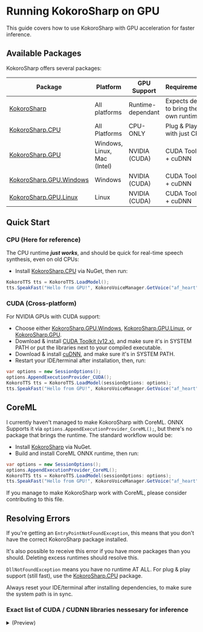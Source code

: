 # Running KokoroSharp on GPU

This guide covers how to use KokoroSharp with GPU acceleration for faster inference.

## Available Packages

KokoroSharp offers several packages:

| Package | Platform | GPU Support | Requirements |
|---------|----------|-------------|--------------|
| [KokoroSharp](https://www.nuget.org/packages/KokoroSharp) | All platforms | Runtime-dependant | Expects devs to bring their own runtime |
| [KokoroSharp.CPU](https://www.nuget.org/packages/KokoroSharp) | All Platforms | CPU-ONLY | Plug & Play with just CPU |
| [KokoroSharp.GPU](https://www.nuget.org/packages/KokoroSharp.GPU) | Windows, Linux, Mac (Intel) | NVIDIA (CUDA) | CUDA Toolkit + cuDNN |
| [KokoroSharp.GPU.Windows](https://www.nuget.org/packages/KokoroSharp.GPU.Windows) | Windows | NVIDIA (CUDA) | CUDA Toolkit + cuDNN |
| [KokoroSharp.GPU.Linux](https://www.nuget.org/packages/KokoroSharp.GPU.Linux) | Linux | NVIDIA (CUDA) | CUDA Toolkit + cuDNN |

## Quick Start

### CPU (Here for reference)

The CPU runtime ***just works***, and should be quick for real-time speech synthesis, even on old CPUs:
- Install [KokoroSharp.CPU](https://www.nuget.org/packages/KokoroSharp.CPU) via NuGet, then run:
```cs
KokoroTTS tts = KokoroTTS.LoadModel();
tts.SpeakFast("Hello from GPU!", KokoroVoiceManager.GetVoice("af_heart"));
```

### CUDA (Cross-platform)

For NVIDIA GPUs with CUDA support:
- Choose either [KokoroSharp.GPU.Windows](https://www.nuget.org/packages/KokoroSharp.GPU.Windows), [KokoroSharp.GPU.Linux](https://www.nuget.org/packages/KokoroSharp.GPU.Linux), or [KokoroSharp.GPU](https://www.nuget.org/packages/KokoroSharp.GPU).
- Download & install [CUDA Toolkit (v12.x)](https://developer.nvidia.com/cuda-12-4-0-download-archive), and make sure it's in SYSTEM PATH or put the libraries next to your compiled executable.
- Download & install [cuDNN](https://developer.nvidia.com/cudnn), and make sure it's in SYSTEM PATH.
- Restart your IDE/terminal after installation, then, run:
```cs
var options = new SessionOptions();
options.AppendExecutionProvider_CUDA();
KokoroTTS tts = KokoroTTS.LoadModel(sessionOptions: options);
tts.SpeakFast("Hello from GPU!", KokoroVoiceManager.GetVoice("af_heart"));
```


## CoreML

I currently haven't managed to make KokoroSharp with CoreML. ONNX Supports it via `options.AppendExecutionProvider_CoreML();`, but there's no package that brings the runtime.
The standard workflow would be:
- Install [KokoroSharp](https://www.nuget.org/packages/KokoroSharp) via NuGet.
- Build and install CoreML ONNX runtime, then run:
```cs
var options = new SessionOptions();
options.AppendExecutionProvider_CoreML();
KokoroTTS tts = KokoroTTS.LoadModel(sessionOptions: options);
tts.SpeakFast("Hello from GPU!", KokoroVoiceManager.GetVoice("af_heart"));
```

If you manage to make KokoroSharp work with CoreML, please consider contributing to this file.


## Resolving Errors

If you're getting an `EntryPointNotFoundException`, this means that you don't have the correct KokoroSharp package installed.

It's also possible to receive this error if you have more packages than you should. Deleting excess runtimes should resolve this.

`DllNotFoundException` means you have no runtime AT ALL. For plug & play support (still fast), use the [KokoroSharp.CPU](https://www.nuget.org/packages/KokoroSharp.CPU) package.

Always reset your IDE/terminal after installing dependencies, to make sure the system path is in sync.



### Exact list of CUDA / CUDNN libraries nessesary for inference
<details>
  <summary>(Preview)</summary>
  - cudnn_engines_runtime_compiled64_9.dll <br>
  - cudnn_engines_precompiled64_9.dll <br>
  - cudnn_heuristic64_9.dll <br>
  - cudnn_graph64_9.dll <br>
  - cublasLt64_12.dll <br>
  - cudnn_adv64_9.dll <br>
  - cudnn_ops64_9.dll <br>
  - cublas64_12.dll <br>
  - cudart64_12.dll <br>
  - cufft64_11.dll <br>
  - cudnn64_9.dll <br>
</details>
